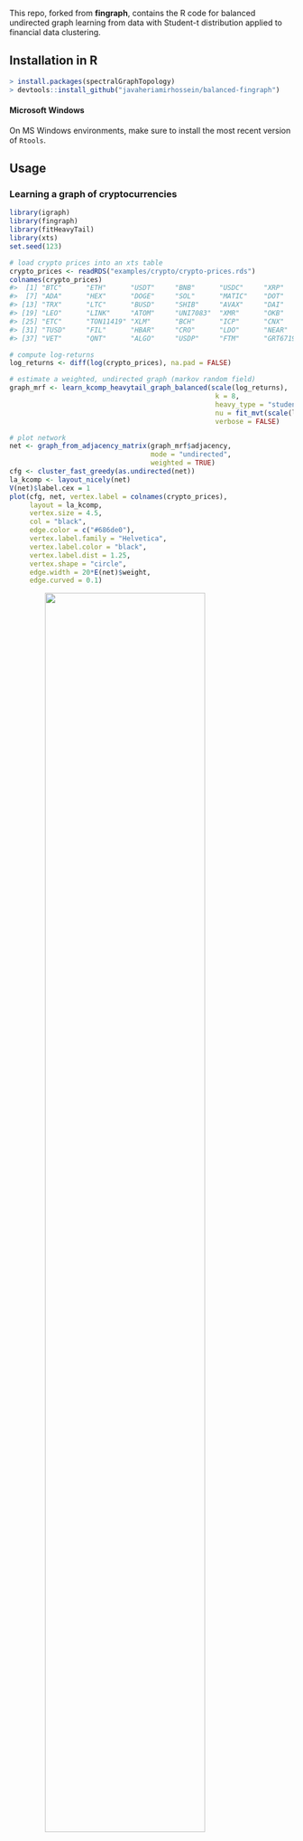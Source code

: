 This repo, forked from **fingraph**, contains the R code for balanced undirected graph learning from data
with Student-t distribution applied to financial data clustering. 

## Installation in R

```r
> install.packages(spectralGraphTopology)
> devtools::install_github("javaheriamirhossein/balanced-fingraph")
```

#### Microsoft Windows
On MS Windows environments, make sure to install the most recent version of ``Rtools``.

## Usage

### Learning a graph of cryptocurrencies

```r
library(igraph)
library(fingraph)
library(fitHeavyTail)
library(xts)
set.seed(123)

# load crypto prices into an xts table
crypto_prices <- readRDS("examples/crypto/crypto-prices.rds")
colnames(crypto_prices)
#>  [1] "BTC"      "ETH"      "USDT"     "BNB"      "USDC"     "XRP"     
#>  [7] "ADA"      "HEX"      "DOGE"     "SOL"      "MATIC"    "DOT"     
#> [13] "TRX"      "LTC"      "BUSD"     "SHIB"     "AVAX"     "DAI"     
#> [19] "LEO"      "LINK"     "ATOM"     "UNI7083"  "XMR"      "OKB"     
#> [25] "ETC"      "TON11419" "XLM"      "BCH"      "ICP"      "CNX"     
#> [31] "TUSD"     "FIL"      "HBAR"     "CRO"      "LDO"      "NEAR"    
#> [37] "VET"      "QNT"      "ALGO"     "USDP"     "FTM"      "GRT6719"

# compute log-returns
log_returns <- diff(log(crypto_prices), na.pad = FALSE)

# estimate a weighted, undirected graph (markov random field)
graph_mrf <- learn_kcomp_heavytail_graph_balanced(scale(log_returns),
                                                   k = 8,
                                                   heavy_type = "student",
                                                   nu = fit_mvt(scale(log_returns))$nu,
                                                   verbose = FALSE)

# plot network
net <- graph_from_adjacency_matrix(graph_mrf$adjacency,
                                   mode = "undirected",
                                   weighted = TRUE)
cfg <- cluster_fast_greedy(as.undirected(net))
la_kcomp <- layout_nicely(net)
V(net)$label.cex = 1
plot(cfg, net, vertex.label = colnames(crypto_prices),
     layout = la_kcomp,
     vertex.size = 4.5,
     col = "black",
     edge.color = c("#686de0"),
     vertex.label.family = "Helvetica",
     vertex.label.color = "black",
     vertex.label.dist = 1.25,
     vertex.shape = "circle",
     edge.width = 20*E(net)$weight,
     edge.curved = 0.1)
```

<img src="man/figures/README-plot_crypto_network-1.png" width="75%" style="display: block; margin: auto;" />


### Learning a network of S&P500 stocks

```r
library(xts)
library(igraph)
library(fingraph)
library(fitHeavyTail)
library(readr)
set.seed(123)

# load table w/ stocks and their sectors
SP500 <- read_csv("examples/stocks/SP500-sectors.csv")

# load stock prices into an xts table
stock_prices <- readRDS("examples/stocks/stock-data-2014-2018.rds")
colnames(stock_prices)
#>  [1] "AEE"   "AEP"   "AES"   "AIV"   "AMT"   "ARE"   "ATO"   "ATVI"  "AVB"  
#> [10] "AWK"   "BXP"   "CBRE"  "CCI"   "CHTR"  "CMCSA" "CMS"   "CNP"   "CTL"  
#> [19] "D"     "DIS"   "DISCA" "DISCK" "DISH"  "DLR"   "DRE"   "DTE"   "DUK"  
#> [28] "EA"    "ED"    "EIX"   "EQIX"  "EQR"   "ES"    "ESS"   "ETR"   "EVRG" 
#> [37] "EXC"   "EXR"   "FB"    "FE"    "FRT"   "GOOG"  "GOOGL" "HST"   "IPG"  
#> [46] "IRM"   "KIM"   "LNT"   "LYV"   "MAA"   "NEE"   "NFLX"  "NI"    "NRG"  
#> [55] "NWS"   "NWSA"  "O"     "OMC"   "PEAK"  "PEG"   "PLD"   "PNW"   "PPL"  
#> [64] "PSA"   "REG"   "SBAC"  "SLG"   "SO"    "SPG"   "SRE"   "T"     "TMUS" 
#> [73] "TTWO"  "TWTR"  "UDR"   "VNO"   "VTR"   "VZ"    "WEC"   "WELL"  "WY"   
#> [82] "XEL"

# compute log-returns
log_returns <- diff(log(stock_prices), na.pad = FALSE)

# estimate a weighted, undirected graph (markov random field)
graph_mrf <- learn_kcomp_heavytail_graph_balanced(scale(log_returns),
                                                 rho = 10,
                                                 k = 3,
                                                 heavy_type = "student",
                                                 nu = fit_mvt(scale(log_returns))$nu,
                                                 verbose = FALSE)
#> Warning in tclass.xts(x): index does not have a 'tclass' attribute

#> Warning in tclass.xts(x): index does not have a 'tclass' attribute

# map stock names and sectors
stock_sectors <- c(SP500$GICS.Sector[SP500$Symbol %in% colnames(stock_prices)])
stock_sectors_index <- as.numeric(as.factor(stock_sectors))

# plot network
net <- graph_from_adjacency_matrix(graph_mrf$adjacency,
                                   mode = "undirected",
                                   weighted = TRUE)
la_kcomp <- layout_nicely(net)
V(net)$label.cex = 1
colors <- c("#FD7272", "#55E6C1", "#25CCF7")
V(net)$color <- colors[stock_sectors_index]
V(net)$type <- stock_sectors_index
V(net)$cluster <- stock_sectors_index
E(net)$color <- apply(as.data.frame(get.edgelist(net)), 1,
                      function(x) ifelse(V(net)$cluster[x[1]] == V(net)$cluster[x[2]],
                                        colors[V(net)$cluster[x[1]]], 'grey'))
plot(net, vertex.label = colnames(stock_prices),
     layout = la_kcomp,
     vertex.size = 4.5,
     vertex.label.family = "Helvetica",
     vertex.label.dist = 1.25,
     vertex.label.color = "black",
     vertex.shape = "circle",
     edge.width = 20*E(net)$weight,
     edge.curved = 0.1)
```

<img src="man/figures/README-plot_sp500_stocks_network-1.png" width="75%" style="display: block; margin: auto;" />


## Citation
Please cite:

-   [A Javaheri](https://javaheriamirhossein.github.io/), [JVM Cardoso](https://mirca.github.io) and
    [DP Palomar](https://www.danielppalomar.com),
    [Graph Learning for Balanced Clustering of Heavy-Tailed Data]([https://papers.nips.cc/paper/2021/hash/a64a034c3cb8eac64eb46ea474902797-Abstract.html](https://ieeexplore.ieee.org/abstract/document/10403460)).
    [2023 IEEE 9th International Workshop on Computational Advances in Multi-Sensor Adaptive Processing](https://ieeexplore.ieee.org/xpl/conhome/10402605/proceeding) (CAMSAP 2023).

-   [JVM Cardoso](https://mirca.github.io), [J Ying](https://github.com/jxying) and
    [DP Palomar](https://www.danielppalomar.com),
    [Graphical Models in Heavy-Tailed Markets](https://papers.nips.cc/paper/2021/hash/a64a034c3cb8eac64eb46ea474902797-Abstract.html).
    [Advances in Neural Information Processing Systems](https://neurips.cc/Conferences/2021) (NeurIPS 2021).



